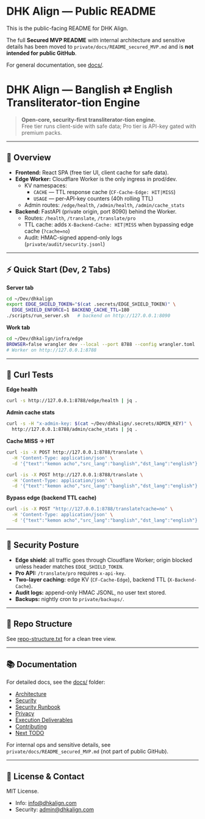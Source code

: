 # DHK Align — Public README

This is the public-facing README for DHK Align.

The full **Secured MVP README** with internal architecture and sensitive details has been moved to `private/docs/README_secured_MVP.md` and is **not intended for public GitHub**.

For general documentation, see [docs/](docs/).
# DHK Align — Banglish ⇄ English Transliterator-tion Engine

> **Open-core, security-first transliterator-tion engine.**  
> Free tier runs client-side with safe data; Pro tier is API-key gated with premium packs.  

---

## 🌟 Overview

- **Frontend:** React SPA (free tier UI, client cache for safe data).
- **Edge Worker:** Cloudflare Worker is the only ingress in prod/dev.  
  - KV namespaces:  
    - `CACHE` — TTL response cache (`CF-Cache-Edge: HIT|MISS`)  
    - `USAGE` — per-API-key counters (40h rolling TTL)  
  - Admin routes: `/edge/health`, `/admin/health`, `/admin/cache_stats`
- **Backend:** FastAPI (private origin, port 8090) behind the Worker.  
  - Routes: `/health`, `/translate`, `/translate/pro`  
  - TTL cache: adds `X-Backend-Cache: HIT|MISS` when bypassing edge cache (`?cache=no`)  
  - Audit: HMAC-signed append-only logs (`private/audit/security.jsonl`)

---

## ⚡ Quick Start (Dev, 2 Tabs)

**Server tab**
```bash
cd ~/Dev/dhkalign
export EDGE_SHIELD_TOKEN="$(cat .secrets/EDGE_SHIELD_TOKEN)" \
  EDGE_SHIELD_ENFORCE=1 BACKEND_CACHE_TTL=180
./scripts/run_server.sh   # backend on http://127.0.0.1:8090
```

**Work tab**
```bash
cd ~/Dev/dhkalign/infra/edge
BROWSER=false wrangler dev --local --port 8788 --config wrangler.toml
# Worker on http://127.0.0.1:8788
```

---

## 🧪 Curl Tests

**Edge health**
```bash
curl -s http://127.0.0.1:8788/edge/health | jq .
```

**Admin cache stats**
```bash
curl -s -H "x-admin-key: $(cat ~/Dev/dhkalign/.secrets/ADMIN_KEY)" \
  http://127.0.0.1:8788/admin/cache_stats | jq .
```

**Cache MISS → HIT**
```bash
curl -is -X POST http://127.0.0.1:8788/translate \
  -H 'Content-Type: application/json' \
  -d '{"text":"kemon acho","src_lang":"banglish","dst_lang":"english"}' | grep CF-Cache-Edge

curl -is -X POST http://127.0.0.1:8788/translate \
  -H 'Content-Type: application/json' \
  -d '{"text":"kemon acho","src_lang":"banglish","dst_lang":"english"}' | grep CF-Cache-Edge
```

**Bypass edge (backend TTL cache)**
```bash
curl -is -X POST "http://127.0.0.1:8788/translate?cache=no" \
  -H 'Content-Type: application/json' \
  -d '{"text":"kemon acho","src_lang":"banglish","dst_lang":"english"}' | grep X-Backend-Cache
```

---

## 🔐 Security Posture

- **Edge shield:** all traffic goes through Cloudflare Worker; origin blocked unless header matches `EDGE_SHIELD_TOKEN`.
- **Pro API:** `/translate/pro` requires `x-api-key`.  
- **Two-layer caching:** edge KV (`CF-Cache-Edge`), backend TTL (`X-Backend-Cache`).  
- **Audit logs:** append-only HMAC JSONL, no user text stored.  
- **Backups:** nightly cron to `private/backups/`.

---

## 📂 Repo Structure

See [repo-structure.txt](repo-structure.txt) for a clean tree view.

---

## 📚 Documentation

For detailed docs, see the [docs/](docs/) folder:

- [Architecture](docs/ARCHITECTURE.md)  
- [Security](docs/SECURITY.md)  
- [Security Runbook](docs/SECURITY_RUNBOOK.md)  
- [Privacy](docs/PRIVACY.md)  
- [Execution Deliverables](docs/EXECUTION_DELIVERABLES.md)  
- [Contributing](docs/CONTRIBUTING.md)  
- [Next TODO](docs/NEXT_TODO.md)  

For internal ops and sensitive details, see `private/docs/README_secured_MVP.md` (not part of public GitHub).

---

## 📄 License & Contact

MIT License.

- Info: [info@dhkalign.com](mailto:info@dhkalign.com)  
- Security: [admin@dhkalign.com](mailto:admin@dhkalign.com)  